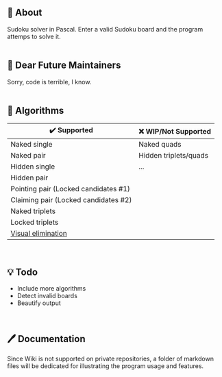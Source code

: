 ## 📍 About
Sudoku solver in Pascal. Enter a valid Sudoku board and the program attemps to solve it.
<br><br>

## 💌 Dear Future Maintainers
Sorry, code is terrible, I know.
<br><br>

## 🧪 Algorithms
| ✔️ Supported                        | ❌ WIP/Not Supported             |
|--------------------------------------|----------------------------------|
| Naked single                         | Naked quads                      |
| Naked pair                           | Hidden triplets/quads            |
| Hidden single                        | ...                              |
| Hidden pair                          |                                  |
| Pointing pair (Locked candidates #1) |                                  |
| Claiming pair (Locked candidates #2) |                                  |
| Naked triplets                       |                                  |
| Locked triplets                      |                                  |
| [Visual elimination](https://www.learn-sudoku.com/visual-elimination.html) ||
<br>

## 💡 Todo
* Include more algorithms
* Detect invalid boards
* Beautify output
<br>

## 🖊️ Documentation
Since Wiki is not supported on private repositories, a folder of markdown files will be dedicated for illustrating the program usage and features.

